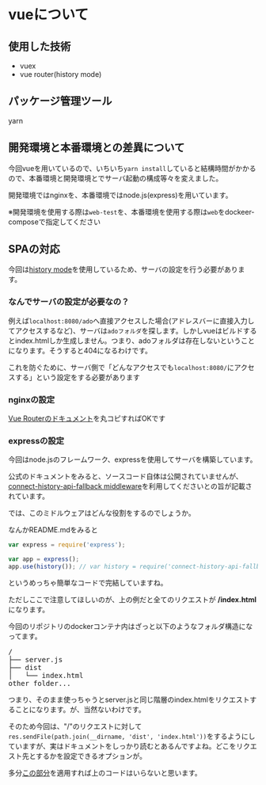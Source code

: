 # vueについて

## 使用した技術

- vuex
- vue router(history mode)

## パッケージ管理ツール
yarn

## 開発環境と本番環境との差異について

今回vueを用いているので、いちいち`yarn install`していると結構時間がかかるので、本番環境と開発環境とでサーバ起動の構成等々を変えました。

開発環境ではnginxを、本番環境ではnode.js(express)を用いています。

※開発環境を使用する際は`web-test`を、本番環境を使用する際は`web`をdockeer-composeで指定してください

## SPAの対応

今回は[history mode](https://v3.router.vuejs.org/ja/guide/essentials/history-mode.html)を使用しているため、サーバの設定を行う必要があります。

### なんでサーバの設定が必要なの？

例えば`localhost:8080/ado`へ直接アクセスした場合(アドレスバーに直接入力してアクセスするなど)、サーバは`adoフォルダ`を探します。しかしvueはビルドするとindex.htmlしか生成しません。つまり、adoフォルダは存在しないということになります。そうすると404になるわけです。

これを防ぐために、サーバ側で「どんなアクセスでも`localhost:8080/`にアクセスする」という設定をする必要があります

### nginxの設定

[Vue Routerのドキュメント](https://v3.router.vuejs.org/ja/guide/essentials/history-mode.html#nginx)を丸コピすればOKです

### expressの設定

今回はnode.jsのフレームワーク、expressを使用してサーバを構築しています。

公式のドキュメントをみると、ソースコード自体は公開されていませんが、[connect-history-api-fallback middleware](https://github.com/bripkens/connect-history-api-fallback)を利用してくださいとの旨が記載されています。

では、このミドルウェアはどんな役割をするのでしょうか。

なんかREADME.mdをみると

```javascript
var express = require('express');

var app = express();
app.use(history()); // var history = require('connect-history-api-fallback');

```

というめっちゃ簡単なコードで完結していますね。

ただしここで注意してほしいのが、上の例だと全てのリクエストが **/index.html** になります。

今回のリポジトリのdockerコンテナ内はざっと以下のようなフォルダ構造になってます。

<pre>
/
├── server.js
├── dist
│   └── index.html
other folder...
</pre>

つまり、そのまま使っちゃうとserver.jsと同じ階層のindex.htmlをリクエストすることになります。が、当然ないわけです。

そのため今回は、"/"のリクエストに対して`res.sendFile(path.join(__dirname, 'dist', 'index.html'))`をするようにしていますが、実はドキュメントをしっかり読むとあるんですよね。どこをリクエスト先とするかを設定できるオプションが。

多分[この部分](https://github.com/bripkens/connect-history-api-fallback#index)を適用すれば上のコードはいらないと思います。